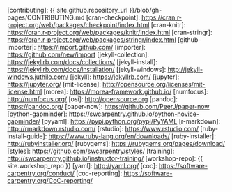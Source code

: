 [cc-by-human]: https://creativecommons.org/licenses/by/4.0/
[cc-by-legal]: https://creativecommons.org/licenses/by/4.0/legalcode
[concept-maps]: http://carpentries.github.io/instructor-training/05-memory/
[email]: mailto:lessons@software-carpentry.org
[contrib-covenant]: http://contributor-covenant.org/
[contributing]: {{ site.github.repository_url }}/blob/gh-pages/CONTRIBUTING.md
[cran-checkpoint]: https://cran.r-project.org/web/packages/checkpoint/index.html
[cran-knitr]: https://cran.r-project.org/web/packages/knitr/index.html
[cran-stringr]: https://cran.r-project.org/web/packages/stringr/index.html
[github-importer]: https://import.github.com/
[importer]: https://github.com/new/import
[jekyll-collection]: https://jekyllrb.com/docs/collections/
[jekyll-install]: https://jekyllrb.com/docs/installation/
[jekyll-windows]: http://jekyll-windows.juthilo.com/
[jekyll]: https://jekyllrb.com/
[jupyter]: https://jupyter.org/
[mit-license]: http://opensource.org/licenses/mit-license.html
[morea]: https://morea-framework.github.io/
[numfocus]: http://numfocus.org/
[osi]: http://opensource.org
[pandoc]: https://pandoc.org/
[paper-now]: https://github.com/PeerJ/paper-now
[python-gapminder]: https://swcarpentry.github.io/python-novice-gapminder/
[pyyaml]: https://pypi.python.org/pypi/PyYAML
[r-markdown]: http://rmarkdown.rstudio.com/
[rstudio]: https://www.rstudio.com/
[ruby-install-guide]: https://www.ruby-lang.org/en/downloads/
[ruby-installer]: http://rubyinstaller.org/
[rubygems]: https://rubygems.org/pages/download/
[styles]: https://github.com/swcarpentry/styles/
[training]: http://swcarpentry.github.io/instructor-training/
[workshop-repo]: {{ site.workshop_repo }}
[yaml]: http://yaml.org/
[coc]: https://software-carpentry.org/conduct/
[coc-reporting]: https://software-carpentry.org/CoC-reporting/

